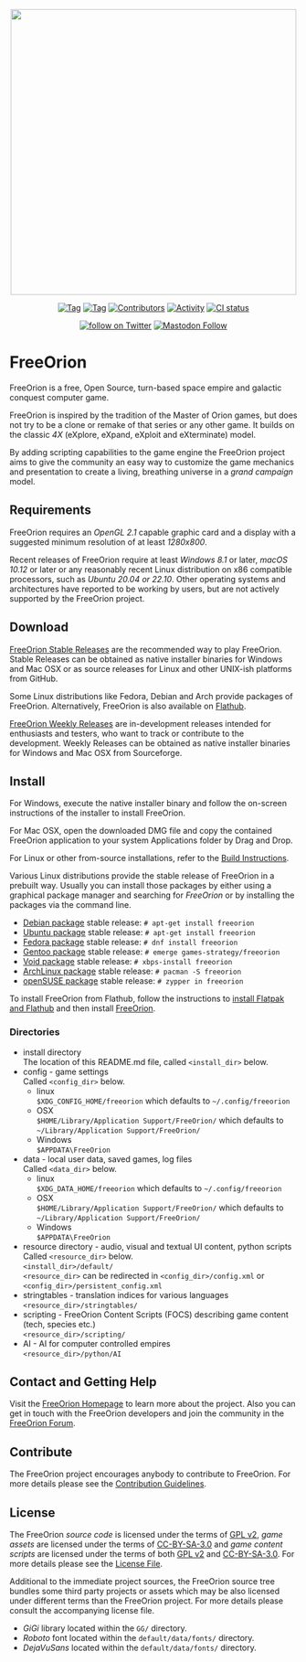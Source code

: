 <p align="center">
 <img alt="" src="./default/data/art/logo.png" width=500 align="center">
</p>

<p align="center">
    <a href="https://github.com/freeorion/freeorion/releases">
        <img src="https://img.shields.io/github/v/tag/freeorion/freeorion"
            alt="Tag"></a>
    <a href="https://sourceforge.net/projects/freeorion/">
        <img src="https://img.shields.io/sourceforge/platform/freeorion"
            alt="Tag"></a>
    <a href="https://github.com/freeorion/freeorion/graphs/contributors" >
        <img src="https://img.shields.io/github/contributors/freeorion/freeorion" alt="Contributors" /></a>
    <a href="https://github.com/freeorion/freeorion/graphs/commit-activity">
        <img src="https://img.shields.io/github/commit-activity/m/freeorion/freeorion"  alt="Activity" /></a>
    <a href="https://github.com/freeorion/freeorion/actions/workflows/build_on_master.yml?query=event%3Apush+branch=master">
        <img src="https://github.com/freeorion/freeorion/actions/workflows/build_on_master.yml/badge.svg?event=push&amp;branch=master" alt="CI status" /></a>
</p>
<p align="center">
    <a href="https://twitter.com/intent/follow?screen_name=Freeorion">
        <img src="https://img.shields.io/twitter/follow/Freeorion?style=social&logo=twitter" alt="follow on Twitter"></a>
    <a href="https://fosstodon.org/@freeorion">
        <img src="https://img.shields.io/mastodon/follow/113905657321190683?domain=fosstodon.org&style=social" alt="Mastodon Follow"/></a>
</p>

FreeOrion
=========

FreeOrion is a free, Open Source, turn-based space empire and galactic conquest
computer game.

FreeOrion is inspired by the tradition of the Master of Orion games, but does
not try to be a clone or remake of that series or any other game.  It builds
on the classic *4X* (eXplore, eXpand, eXploit and eXterminate) model.

By adding scripting capabilities to the game engine the FreeOrion project aims
to give the community an easy way to customize the game mechanics and
presentation to create a living, breathing universe in a *grand campaign* model.


Requirements
------------

FreeOrion requires an *OpenGL 2.1* capable graphic card and a display with a
suggested minimum resolution of at least *1280x800*.

Recent releases of FreeOrion require at least *Windows 8.1* or later,
*macOS 10.12* or later or any reasonably recent Linux distribution on x86
compatible processors, such as *Ubuntu 20.04 or 22.10*.  Other operating
systems and architectures have reported to be working by users, but are not
actively supported by the FreeOrion project.


Download
--------

[FreeOrion Stable Releases] are the recommended way to play FreeOrion.  Stable
Releases can be obtained as native installer binaries for Windows and Mac OSX
or as source releases for Linux and other UNIX-ish platforms from GitHub.

Some Linux distributions like Fedora, Debian and Arch provide packages of
FreeOrion. Alternatively, FreeOrion is also available on [Flathub].

[FreeOrion Weekly Releases] are in-development releases intended for enthusiasts
and testers, who want to track or contribute to the development.  Weekly
Releases can be obtained as native installer binaries for Windows and Mac OSX
from Sourceforge.


Install
-------

For Windows, execute the native installer binary and follow the on-screen
instructions of the installer to install FreeOrion.

For Mac OSX, open the downloaded DMG file and copy the contained FreeOrion
application to your system Applications folder by Drag and Drop.

For Linux or other from-source installations, refer to the
[Build Instructions](BUILD.md).

Various Linux distributions provide the stable release of FreeOrion in
a prebuilt way.  Usually you can install those packages by either using
a graphical package manager and searching for *FreeOrion* or by installing the
packages via the command line.

  * [Debian package] stable release: `# apt-get install freeorion`
  * [Ubuntu package] stable release: `# apt-get install freeorion`
  * [Fedora package] stable release: `# dnf install freeorion`
  * [Gentoo package] stable release: `# emerge games-strategy/freeorion`
  * [Void package] stable release: `# xbps-install freeorion`
  * [ArchLinux package] stable release: `# pacman -S freeorion`
  * [openSUSE package] stable release: `# zypper in freeorion`

To install FreeOrion from Flathub, follow the instructions to [install Flatpak
and Flathub] and then install [FreeOrion][Flathub].


### Directories

* install directory  
The location of this README.md file, called `<install_dir>` below.
* config - game settings  
Called `<config_dir>` below.  
    * linux  
`$XDG_CONFIG_HOME/freeorion` which defaults to `~/.config/freeorion`  
    * OSX  
`$HOME/Library/Application Support/FreeOrion/` which defaults to `~/Library/Application Support/FreeOrion/`  
    * Windows  
`$APPDATA\FreeOrion`  
* data - local user data, saved games, log files  
Called `<data_dir>` below.  
    * linux  
`$XDG_DATA_HOME/freeorion` which defaults to `~/.config/freeorion`  
    * OSX  
`$HOME/Library/Application Support/FreeOrion/` which defaults to `~/Library/Application Support/FreeOrion/`  
    * Windows  
`$APPDATA\FreeOrion`  
* resource directory - audio, visual and textual UI content, python scripts  
Called `<resource_dir>` below.  
`<install_dir>/default/`  
`<resource_dir>` can be redirected in `<config_dir>/config.xml` or `<config_dir>/persistent_config.xml`  
* stringtables - translation indices for various languages  
    `<resource_dir>/stringtables/`  
* scripting - FreeOrion Content Scripts (FOCS) describing game content (tech, species etc.)  
    `<resource_dir>/scripting/`  
* AI - AI for computer controlled empires  
    `<resource_dir>/python/AI`  

Contact and Getting Help
------------------------

Visit the [FreeOrion Homepage] to learn more about the project.  Also you can
get in touch with the FreeOrion developers and join the community in the
[FreeOrion Forum].


Contribute
----------

The FreeOrion project encourages anybody to contribute to FreeOrion. For more
details please see the [Contribution Guidelines](CONTRIBUTING.md).


License
-------

The FreeOrion *source code* is licensed under the terms of [GPL v2],
*game assets* are licensed under the terms of [CC-BY-SA-3.0] and *game content
scripts* are licensed under the terms of both [GPL v2] and [CC-BY-SA-3.0].
For more details please see the [License File](default/COPYING).

Additional to the immediate project sources, the FreeOrion source tree bundles
some third party projects or assets which may be also licensed under different
terms than the FreeOrion project.  For more details please consult the
accompanying license file.

  * *GiGi* library located within the `GG/` directory.
  * *Roboto* font located within the `default/data/fonts/` directory.
  * *DejaVuSans* located within the `default/data/fonts/` directory.


[FreeOrion Homepage]: http://www.freeorion.org/
[FreeOrion Forum]: http://www.freeorion.org/forum/
[FreeOrion Stable Releases]: https://github.com/freeorion/freeorion/releases
[FreeOrion Weekly Releases]: https://sourceforge.net/projects/freeorion/files/FreeOrion/Test/
[Flathub]: https://flathub.org/apps/details/org.freeorion.FreeOrion
[install Flatpak and Flathub]: https://flatpak.org/setup/
[FreeOrion Development]: https://github.com/freeorion/freeorion
[Debian Package]: https://packages.debian.org/source/sid/freeorion
[Ubuntu Package]: https://launchpad.net/ubuntu/+source/freeorion
[Fedora Package]: https://apps.fedoraproject.org/packages/freeorion
[Gentoo package]: https://packages.gentoo.org/packages/games-strategy/freeorion
[openSUSE Package]: https://build.opensuse.org/package/show/games/freeorion
[Void package]: https://github.com/voidlinux/void-packages/tree/master/srcpkgs/freeorion
[ArchLinux Package]: https://archlinux.org/packages/extra/x86_64/freeorion/
[GPL v2]: https://www.gnu.org/licenses/gpl-2.0.txt
[CC-BY-SA-3.0]: https://creativecommons.org/licenses/by-sa/3.0/legalcode
